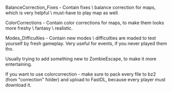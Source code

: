 BalanceCorrection_Fixes - Contain fixes \ balance correction for maps, which is very helpful \ must-have to play map as well.

ColorCorrections - Contain color corrections for maps, to make them looks more freshy \ fantasy \ realistic.

Modes_Difficulties - Contain new modes \ difficulties are maded to test yourself by fresh gameplay. Very useful for events, if you never played them tho.

Usually trying to add something new to ZombieEscape, to make it more entertaining.

If you want to use colorcorrection - make sure to pack every file to bz2 (from "correction" folder) and upload to FastDL, because every player must download it.
